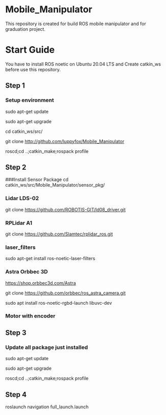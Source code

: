 # Mobile_Manipulator
This repository is created for build ROS mobile manipulator and for graduation project.

# Start Guide
You have to install ROS noetic on Ubuntu 20.04 LTS and Create catkin_ws before use this repository.
## Step 1
### Setup environment
sudo apt-get update

sudo apt-get upgrade

cd catkin_ws/src/

git clone http://github.com/luppyfox/Mobile_Manipulator

roscd;cd ..;catkin_make;rospack profile

## Step 2
###Install Sensor Package
cd catkin_ws/src/Mobile_Manipulator/sensor_pkg/

### Lidar LDS-02
git clone https://github.com/ROBOTIS-GIT/ld08_driver.git
### RPLidar A1
git clone https://github.com/Slamtec/rplidar_ros.git
### laser_filters
sudo apt-get install ros-noetic-laser-filters
### Astra Orbbec 3D
https://shop.orbbec3d.com/Astra

git clone https://github.com/orbbec/ros_astra_camera.git

sudo apt install ros-noetic-rgbd-launch libuvc-dev
### Motor with encoder

## Step 3
### Update all package just installed
sudo apt-get update

sudo apt-get upgrade

roscd;cd ..;catkin_make;rospack profile

## Step 4
roslaunch navigation full_launch.launch
